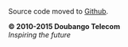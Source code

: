 Source code moved to [Github](https://github.com/DoubangoTelecom/doubango).

**© 2010-2015 Doubango Telecom** <br />
_Inspiring the future_